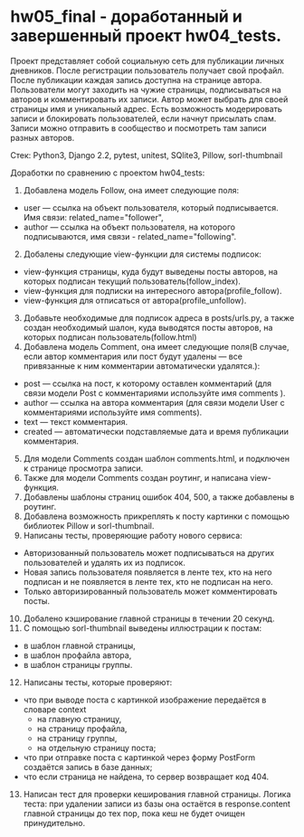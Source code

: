 # hw05_final - доработанный и завершенный проект hw04_tests. 

Проект представляет собой социальную сеть для публикации личных дневников. После регистрации пользователь получает свой профайл. После публикации каждая запись доступна на странице автора. Пользователи могут заходить на чужие страницы, подписываться на авторов и комментировать их записи. Автор может выбрать для своей страницы имя и уникальный адрес. Есть возможность модерировать записи и блокировать пользователей, если начнут присылать спам. Записи можно отправить в сообщество и посмотреть там записи разных авторов. 

Стек: Python3, Django 2.2, pytest, unitest, SQlite3, Pillow, sorl-thumbnail

Доработки по сравнению с проектом hw04_tests:
1. Добавлена модель Follow, она имеет следующие поля:
  - user — ссылка на объект пользователя, который подписывается. Имя связи: related_name="follower",
  - author — ссылка на объект пользователя, на которого подписываются, имя связи - related_name="following".
2. Добалены следующие view-функции для системы подписок:
  - view-функция страницы, куда будут выведены посты авторов, на которых подписан текущий пользователь(follow_index).
  - view-функция для подписки на интересного автора(profile_follow).
  - view-функция для отписаться от автора(profile_unfollow).
3. Добавьте необходимые для подписок адреса в posts/urls.py, а также создан необходимый шалон, куда выводятся посты авторов, на которых подписан пользователь(follow.html)
4. Добавлена модель Comment, она имеет следующие поля(В случае, если автор комментария или пост будут удалены — все привязанные к ним комментарии автоматически удалятся.):
  - post — ссылка на пост, к которому оставлен комментарий (для связи модели Post с комментариями используйте имя comments ).
  - author — ссылка на автора комментария (для связи модели User с комментариями используйте имя comments).
  - text — текст комментария.
  - created — автоматически подставляемые дата и время публикации комментария.
5. Для модели Comments создан шаблон comments.html, и подключен к странице просмотра записи.
6. Также для модели Сomments создан роутинг, и написана view-функция.
7. Добавлены шаблоны страниц ошибок 404, 500, а также добавлены в роутинг.
8. Добавлена возможность прикреплять к посту картинки с помощью библиотек Pillow и sorl-thumbnail.
9. Написаны тесты, проверяющие работу нового сервиса:
  - Авторизованный пользователь может подписываться на других пользователей и удалять их из подписок.
  - Новая запись пользователя появляется в ленте тех, кто на него подписан и не появляется в ленте тех, кто не подписан на него.
  - Только авторизированный пользователь может комментировать посты.
10. Добалено кэширование главной страницы в течении 20 секунд.
11. С помощью sorl-thumbnail выведены иллюстрации к постам:
  - в шаблон главной страницы,
  - в шаблон профайла автора,
  - в шаблон страницы группы.
12. Написаны тесты, которые проверяют:
  - что при выводе поста с картинкой изображение передаётся в словаре context
    - на главную страницу,
    - на страницу профайла,
    - на страницу группы,
    - на отдельную страницу поста;
  - что при отправке поста с картинкой через форму PostForm создаётся запись в базе данных;
  - что если страница не найдена, то сервер возвращает код 404.
13. Написан тест для проверки кеширования главной страницы. Логика теста: при удалении записи из базы она остаётся в response.content главной страницы до тех пор, пока кеш не будет очищен принудительно.
